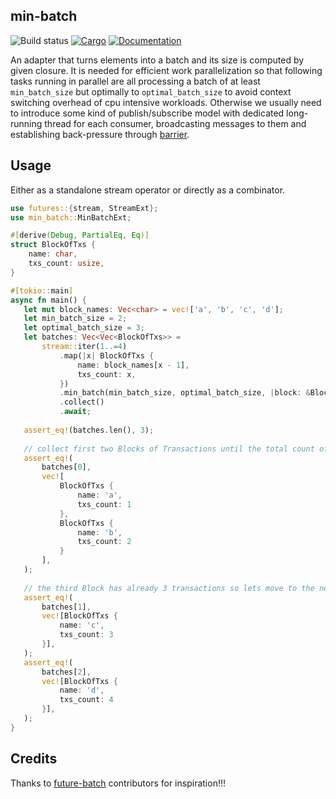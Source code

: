 ## min-batch

![Build status](https://github.com/pragmaxim/min-batch/workflows/Rust/badge.svg)
[![Cargo](https://img.shields.io/crates/v/min-batch.svg)](https://crates.io/crates/min-batch)
[![Documentation](https://docs.rs/min-batch/badge.svg)](https://docs.rs/min-batch)

An adapter that turns elements into a batch and its size is computed by given closure. 
It is needed for efficient work parallelization so that following tasks running in parallel 
are all processing a batch of at least `min_batch_size` but optimally to `optimal_batch_size` 
to avoid context switching overhead of cpu intensive workloads. Otherwise we usually need to
introduce some kind of publish/subscribe model with dedicated long-running thread for each
consumer, broadcasting messages to them and establishing back-pressure through
[barrier](https://docs.rs/tokio/latest/tokio/sync/struct.Barrier.html).

## Usage

Either as a standalone stream operator or directly as a combinator.

```rust
use futures::{stream, StreamExt};
use min_batch::MinBatchExt;

#[derive(Debug, PartialEq, Eq)]
struct BlockOfTxs {
    name: char,
    txs_count: usize,
}

#[tokio::main]
async fn main() {
   let mut block_names: Vec<char> = vec!['a', 'b', 'c', 'd'];
   let min_batch_size = 2;
   let optimal_batch_size = 3;
   let batches: Vec<Vec<BlockOfTxs>> = 
       stream::iter(1..=4)
           .map(|x| BlockOfTxs {
               name: block_names[x - 1],
               txs_count: x,
           })
           .min_batch(min_batch_size, optimal_batch_size, |block: &BlockOfTxs| block.txs_count)
           .collect()
           .await;
   
   assert_eq!(batches.len(), 3);
   
   // collect first two Blocks of Transactions until the total count of transactions is >= 3
   assert_eq!(
       batches[0],
       vec![
           BlockOfTxs {
               name: 'a',
               txs_count: 1
           },
           BlockOfTxs {
               name: 'b',
               txs_count: 2
           }
       ],
   );
   
   // the third Block has already 3 transactions so lets move to the next one
   assert_eq!(
       batches[1],
       vec![BlockOfTxs {
           name: 'c',
           txs_count: 3
       }],
   );
   assert_eq!(
       batches[2],
       vec![BlockOfTxs {
           name: 'd',
           txs_count: 4
       }],
   );
}
```

## Credits

Thanks to [future-batch](https://github.com/mre/futures-batch) contributors for inspiration!!!
